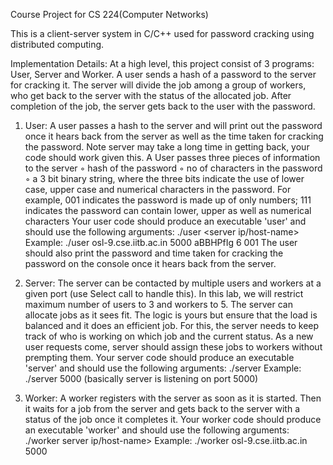 Course Project for CS 224(Computer Networks)

This is a client-server system in C/C++ used for password cracking using distributed computing.

Implementation Details:
At a high level, this project consist of 3 programs: User, Server and
Worker. A user sends a hash of a password to the server for cracking it. The server will divide the job
among a group of workers, who get back to the server with the status of the allocated job. After
completion of the job, the server gets back to the user with the password.

1. User: A user passes a hash to the server and will print out the password once it hears back from
the server as well as the time taken for cracking the password. Note server may take a long time
in getting back, your code should work given this.
A User passes three pieces of information to the server
◦ hash of the password
◦ no of characters in the password
◦ a 3 bit binary string, where the three bits indicate the use of lower case, upper case and
numerical characters in the password. For example, 001 indicates the password is made up of
only numbers; 111 indicates the password can contain lower, upper as well as numerical
characters
Your user code should produce an executable 'user' and should use the following arguments:
./user <server ip/host-name> <server-port> <hash> <passwd-length> <binary-string>
Example: ./user osl-9.cse.iitb.ac.in 5000 aBBHPfIg 6 001
The user should also print the password and time taken for cracking the password on the console
once it hears back from the server.

2. Server: The server can be contacted by multiple users and workers at a given port (use Select call
to handle this). In this lab, we will restrict maximum number of users to 3 and workers to 5. The
server can allocate jobs as it sees fit. The logic is yours but ensure that the load is balanced and it
does an efficient job. For this, the server needs to keep track of who is working on which job and
the current status. As a new user requests come, server should assign these jobs to workers
without prempting them.
Your server code should produce an executable 'server' and should use the following arguments:
./server <server-port>
Example: ./server 5000 (basically server is listening on port 5000)

3. Worker: A worker registers with the server as soon as it is started. Then it waits for a job from
the server and gets back to the server with a status of the job once it completes it.
Your worker code should produce an executable 'worker' and should use the following
arguments:
./worker server ip/host-name> <server-port>
Example: ./worker osl-9.cse.iitb.ac.in 5000

